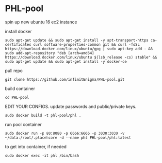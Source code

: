 # PHL-pool

spin up new ubuntu 16 ec2 instance

install docker

`sudo apt-get update && sudo apt-get install -y apt-transport-https ca-certificates curl software-properties-common git && curl -fsSL https://download.docker.com/linux/ubuntu/gpg | sudo apt-key add - && sudo add-apt-repository "deb [arch=amd64] https://download.docker.com/linux/ubuntu $(lsb_release -cs) stable" && sudo apt-get update && sudo apt-get install -y docker-ce`

pull repo

`git clone https://github.com/infinitEnigma/PHL-pool.git`

build container

`cd PHL-pool`

EDIT YOUR CONFIGS. update passwords and public/private keys.

`sudo docker build -t phl-pool/phl .`

run pool container

`sudo docker run -p 80:8080 -p 6666:6666 -p 3030:3030 -v ~/data:/root/.placehcore -d --name phl PHL-pool/phl:latest`

to get into container, if needed

`sudo docker exec -it phl /bin/bash`
